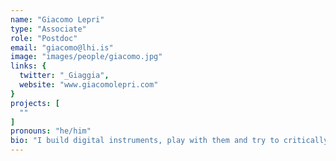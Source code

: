 ```yaml
---
name: "Giacomo Lepri"
type: "Associate"
role: "Postdoc"
email: "giacomo@lhi.is"
image: "images/people/giacomo.jpg"
links: {
  twitter: "_Giaggia",
  website: "www.giacomolepri.com"
}
projects: [
  ""
]
pronouns: "he/him"
bio: "I build digital instruments, play with them and try to critically think through them. My research crosses the domains of electroacoustic improvisation / composition, human-computer interaction and cultural studies. In short, I am specialised in not being specialised. I hold a master in 'Instruments and Interfaces' from STEIM / Institute of Sonology and a PhD in Media and Art Technology from Queen Mary University of London. At IIL I explore compositional strategies for the mediation of sociocultural values and technological agencies, considering the practice of sonic interaction design as an opportunity to play with illusions and magic."
---
```


